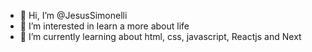 - 👋 Hi, I’m @JesusSimonelli
- 👀 I’m interested in learn a more about life
- 🌱 I’m currently learning about html, css, javascript, Reactjs and Next


<!---
JesusSimonelli/JesusSimonelli is a ✨ special ✨ repository because its `README.md` (this file) appears on your GitHub profile.
You can click the Preview link to take a look at your changes.
--->
